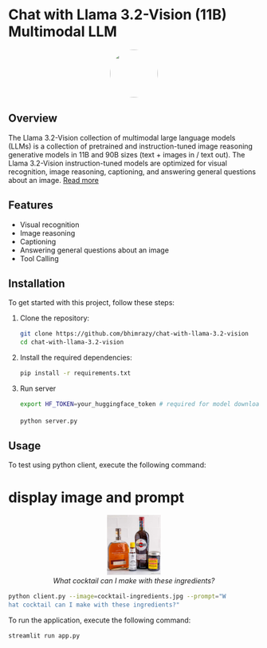 # Chat with Llama 3.2-Vision (11B) Multimodal LLM
<div align="center">
<img src="https://github.com/user-attachments/assets/645d4447-eb8a-4992-9c53-8c37e904e82f" style="display: block; margin-left: auto; margin-right: auto; border-radius: 50%; width: 96px; height: 96px; object-fit: cover; ">
</div>

## Overview

The Llama 3.2-Vision collection of multimodal large language models (LLMs) is a collection of pretrained and instruction-tuned image reasoning generative models in 11B and 90B sizes (text + images in / text out). The Llama 3.2-Vision instruction-tuned models are optimized for visual recognition, image reasoning, captioning, and answering general questions about an image. [Read more](https://huggingface.co/meta-llama/Llama-3.2-11B-Vision-Instruct)

## Features

- Visual recognition
- Image reasoning
- Captioning
- Answering general questions about an image
- Tool Calling

## Installation

To get started with this project, follow these steps:

1. Clone the repository:
    ```sh
    git clone https://github.com/bhimrazy/chat-with-llama-3.2-vision
    cd chat-with-llama-3.2-vision
    ```

2. Install the required dependencies:
    ```sh
    pip install -r requirements.txt
    ```
3. Run server
    ```sh
    export HF_TOKEN=your_huggingface_token # required for model download

    python server.py
    ```
## Usage

To test using python client, execute the following command:
# display image and prompt
<div style="text-align: center;">
    <img src="cocktail-ingredients.jpg" height="120" width="auto"><br>
    <i>What cocktail can I make with these ingredients?</i>
</div>

```sh
python client.py --image=cocktail-ingredients.jpg --prompt="W
hat cocktail can I make with these ingredients?"
```
To run the application, execute the following command:
```sh
streamlit run app.py
```

